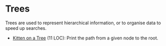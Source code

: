 # Trees

Trees are used to represent hierarchical information, or to organise data to speed up searches.

<!-- One node is the root of the tree. Each node has zero or more children nodes.
In an _n_-ary tree each node has at most _n_ children.
A leaf is a childless node.
 -->

- [Kitten on a Tree](https://open.kattis.com/problems/kitten) (11 LOC):
Print the path from a given node to the root.
